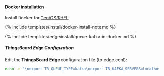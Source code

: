 #### Docker installation

Install Docker for [CentOS/RHEL](https://docs.docker.com/engine/install/centos/)

{% include templates/install/docker-install-note.md %}

{% include templates/edge/install/queue-kafka-in-docker.md %}

##### ThingsBoard Edge Configuration

Edit the **ThingsBoard Edge** configuration file (tb-edge.conf):

```bash
echo -e "\nexport TB_QUEUE_TYPE=kafka\nexport TB_KAFKA_SERVERS=localhost:9092" | sudo tee -a /etc/tb-edge/conf/tb-edge.conf > /dev/null
```